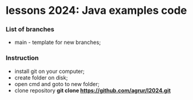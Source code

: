 # lessons 2024: Java examples code 

 

### List of branches

- main - template for new branches;



### Instruction

- install git on your computer;
- create folder on  disk;
- open cmd and goto to new folder;
- clone repository **git clone https://github.com/agrur/l2024.git**


